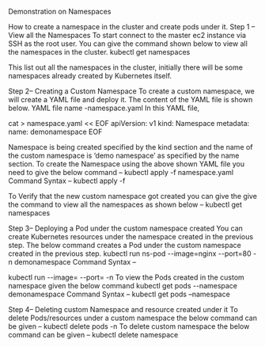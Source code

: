 Demonstration on Namespaces

How to create a namespace in the cluster and create pods under it.
Step 1 –
View all the Namespaces
To start connect to the master ec2 instance via SSH as the root user.
You can give the command shown below to view all the namespaces in the cluster.
kubectl get namespaces

This list out all the namespaces in the cluster, initially there will be some namespaces already created by Kubernetes itself.

Step 2–
Creating a Custom Namespace
To create a custom namespace,
we will create a YAML file and deploy it.
The content of the YAML file is shown below.
YAML file name -namespace.yaml
In this YAML file,

cat > namespace.yaml << EOF
apiVersion: v1
kind: Namespace
metadata:
name: demonamespace
EOF

Namespace is being created specified by the kind section and the name of the custom namespace is ‘demo namespace’ as specified by the name section.
To create the Namespace using the above shown YAML file you need to give the below command –
kubectl apply -f namespace.yaml
Command Syntax –
kubectl apply -f <yaml-file-name>

To Verify that the new custom namespace got created you can give the give the command to view all the namespaces as shown below –
kubectl get namespaces

Step 3–
Deploying a Pod under the custom namespace created
You can create Kubernetes resources under the namespace created in the previous step.
The below command creates a Pod under the custom namespace created in the previous step.
kubectl run ns-pod --image=nginx --port=80 -n demonamespace
Command Syntax –

kubectl run <pod-name> --image=<img-name> --port=<port-no> -n <namespace-where-pod-is-to-be-deployed>
To view the Pods created in the custom namespace given the below command
kubectl get pods --namespace demonamespace
Command Syntax –
kubectl get pods –namespace <namespace-name>

Step 4–
Deleting custom Namespace and resource created under it
To delete Pods/resources under a custom namespace the below command can be given –
kubectl delete pods <pod-name> -n <namespace-name>
To delete custom namespace the below command can be given –
kubectl delete namespace <namespace-name>
